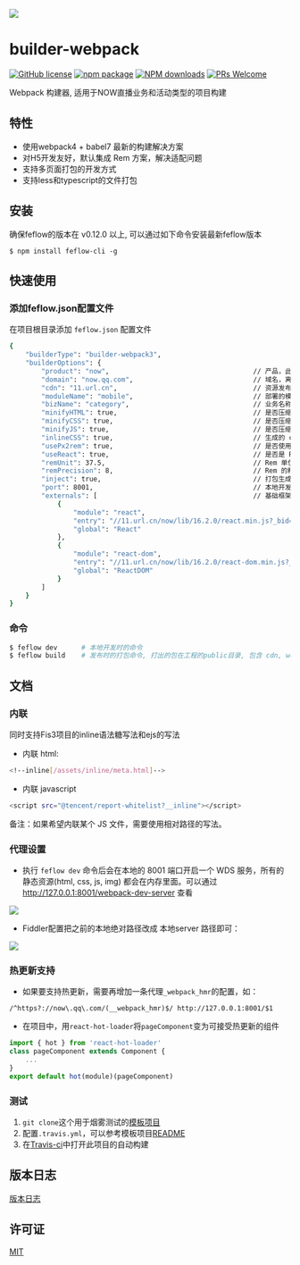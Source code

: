 [![](https://img.shields.io/travis/feflow/builder-webpack4.svg)](https://travis-ci.com/feflow/builder-webpack4)

# builder-webpack


[![GitHub license](https://img.shields.io/badge/license-MIT-blue.svg)](https://github.com/iv-web/feflow/blob/master/LICENSE)
[![npm package](https://img.shields.io/npm/v/builder-webpack4.svg?style=flat-square)](https://www.npmjs.org/package/builder-webpack4)
[![NPM downloads](http://img.shields.io/npm/dt/builder-webpack4.svg?style=flat-square)](https://npmjs.org/package/builder-webpack4)
[![PRs Welcome](https://img.shields.io/badge/PRs-welcome-brightgreen.svg)](https://github.com/cpselvis/builder-webpack4/pulls)

Webpack 构建器, 适用于NOW直播业务和活动类型的项目构建

## 特性

- 使用webpack4 + babel7 最新的构建解决方案
- 对H5开发友好，默认集成 Rem 方案，解决适配问题
- 支持多页面打包的开发方式
- 支持less和typescript的文件打包

## 安装

确保feflow的版本在 v0.12.0 以上, 可以通过如下命令安装最新feflow版本
```
$ npm install feflow-cli -g
```

## 快速使用

### 添加feflow.json配置文件

在项目根目录添加 `feflow.json` 配置文件

``` sh
{
    "builderType": "builder-webpack3",
    "builderOptions": {
        "product": "now",                                    // 产品，此处可以是 now 或者 shangfen
        "domain": "now.qq.com",                              // 域名，离线包的域名需要使用
        "cdn": "11.url.cn",                                  // 资源发布到的cdn名称
        "moduleName": "mobile",                              // 部署的模块
        "bizName": "category",                               // 业务名称
        "minifyHTML": true,                                  // 是否压缩 html
        "minifyCSS": true,                                   // 是否压缩 js
        "minifyJS": true,                                    // 是否压缩 css
        "inlineCSS": true,                                   // 生成的 css 是否内联到首屏
        "usePx2rem": true,                                   // 是否使用 Rem
        "useReact": true,                                    // 是否是 React，如果为false，则不会在 html 中引用 React 框架 
        "remUnit": 37.5,                                     // Rem 单位，对于 375 视觉稿，此处填写 37.5，750视觉稿需要改成 75 
        "remPrecision": 8,                                   // Rem 的精度，即 px 转换成了 rem 后的小数点后位数
        "inject": true,                                      // 打包生成的 js 文件是否自动注入到 html 文件 body 之后
        "port": 8001,                                        // 本地开发的 webpack 构建服务进程端口号
        "externals": [                                       // 基础框架不打入到 bundle 里面
            {
                "module": "react",
                "entry": "//11.url.cn/now/lib/16.2.0/react.min.js?_bid=3123",
                "global": "React"
            },
            {
                "module": "react-dom",
                "entry": "//11.url.cn/now/lib/16.2.0/react-dom.min.js?_bid=3123",
                "global": "ReactDOM"
            }
        ]
    }
}
```

### 命令

```sh
$ feflow dev      # 本地开发时的命令
$ feflow build    # 发布时的打包命令, 打出的包在工程的public目录, 包含 cdn, webserver 和 offline 三个文件夹
```

## 文档

### 内联

同时支持Fis3项目的inline语法糖写法和ejs的写法

- 内联 html:

``` sh
<!--inline[/assets/inline/meta.html]-->
```

- 内联 javascript

``` sh
<script src="@tencent/report-whitelist?__inline"></script>
```

备注：如果希望内联某个 JS 文件，需要使用相对路径的写法。

### 代理设置

- 执行 `feflow dev` 命令后会在本地的 8001 端口开启一个 WDS 服务，所有的静态资源(html, css, js, img) 都会在内存里面。可以通过 http://127.0.0.1:8001/webpack-dev-server  查看

![](https://qpic.url.cn/feeds_pic/ajNVdqHZLLDpvNiayyEbzqB9V61CRiallnRdEKFaViaxw7pibicBKgEI8vw/)

- Fiddler配置把之前的本地绝对路径改成 本地server 路径即可：

![](https://qpic.url.cn/feeds_pic/Q3auHgzwzM72dIPZyXSdy8srwzIOTovf0VSaNlBzE98ueBiaibIVSHkA/)

### 热更新支持

- 如果要支持热更新，需要再增加一条代理`_webpack_hmr`的配置，如：

`/^https?://now\.qq\.com/(__webpack_hmr)$/ http://127.0.0.1:8001/$1`

- 在项目中，用`react-hot-loader`将`pageComponent`变为可接受热更新的组件

```js
import { hot } from 'react-hot-loader'
class pageComponent extends Component {
    ...
}
export default hot(module)(pageComponent)
```

### 测试

1. `git clone`这个用于烟雾测试的[模板项目](https://github.com/feflow/generator-smoking-test)
2. 配置`.travis.yml`，可以参考模板项目[README](https://github.com/feflow/generator-smoking-test)
3. 在[Travis-ci](https://travis-ci.org/feflow/builder-webpack3)中打开此项目的自动构建

## 版本日志

[版本日志](CHANGELOG.md)

## 许可证

[MIT](https://tldrlegal.com/license/mit-license)
